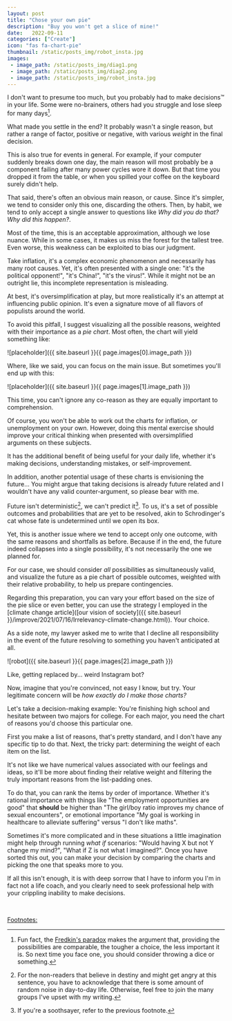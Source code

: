 ```yaml
---
layout: post
title: "Chose your own pie"
description: "Buy you won't get a slice of mine!"
date:   2022-09-11
categories: ["Create"]
icon: "fas fa-chart-pie"
thumbnail: /static/posts_img/robot_insta.jpg
images:
 - image_path: /static/posts_img/diag1.png
 - image_path: /static/posts_img/diag2.png
 - image_path: /static/posts_img/robot_insta.jpg
---
```


I don't want to presume too much, but you probably had to make decisions™ in your life. Some were no-brainers, others had you struggle and lose sleep for many days[^1].

What made you settle in the end? It probably wasn't a single reason, but rather a range of factor, positive or negative, with various *weight* in the final decision.

This is also true for events in general. For example, if your computer suddenly breaks down one day, the main reason will most probably be a component failing after many power cycles wore it down. But that time you dropped it from the table, or when you spilled your coffee on the keyboard surely didn't help.

That said, there's often an obvious main reason, or cause. Since it's simpler, we tend to consider only this one, discarding the others. Then, by habit, we tend to only accept a single answer to questions like *Why did you do that? Why did this happen?*.

Most of the time, this is an acceptable approximation, although we lose nuance. While in some cases, it makes us miss the forest for the tallest tree. Even worse, this weakness can be exploited to bias our judgment.

Take inflation, it's a complex economic phenomenon and necessarily has many root causes. Yet, it's often presented with a single one: "it's the political opponent!", "it's China!", "it's the virus!". While it might not be an outright lie, this incomplete representation is misleading.

At best, it's oversimplification at play, but more realistically it's an attempt at influencing public opinion. It's even a signature move of all flavors of populists around the world.

To avoid this pitfall, I suggest visualizing all the possible reasons, weighted with their importance as a *pie chart*.  Most often, the chart will yield something like:

![placeholder]({{ site.baseurl }}{{ page.images[0].image_path }})

Where, like we said, you can focus on the main issue. But sometimes you'll end up with this:

![placeholder]({{ site.baseurl }}{{ page.images[1].image_path }})

This time, you can't ignore any co-reason as they are equally important to comprehension.

Of course, you won't be able to work out the charts for inflation, or unemployment on your own. However, doing this mental exercise should improve your critical thinking when presented with oversimplified arguments on these subjects.

It has the additional benefit of being useful for your daily life, whether it's making decisions, understanding mistakes, or self-improvement.

In addition, another potential usage of these charts is envisioning the future... You might argue that taking decisions is already future related and I wouldn't have any valid counter-argument, so please bear with me.

Future isn't deterministic[^2], we can't predict it[^3]. To us, it's a set of possible outcomes and probabilities that are yet to be resolved, akin to Schrodinger's cat whose fate is undetermined until we open its box.

Yet, this is another issue where we tend to accept only one outcome, with the same reasons and shortfalls as before. Because if in the end, the future indeed collapses into a single possibility, it's not necessarily the one we planned for.

For our case, we should consider *all* possibilities as simultaneously valid, and visualize the future as a pie chart of possible outcomes, weighted with their relative probability, to help us prepare contingencies.

Regarding this preparation, you can vary your effort based on the size of the pie slice or even better, you can use the strategy I employed in the [climate change article]([our vision of society]({{ site.baseurl }}/improve/2021/07/16/Irrelevancy-climate-change.html)). Your choice.

As a side note, my lawyer asked me to write that I decline all responsibility in the event of the future resolving to something you haven't anticipated at all.

![robot]({{ site.baseurl }}{{ page.images[2].image_path }})
<p class="legend">Like, getting replaced by... weird Instagram bot?</p>

Now, imagine that you're convinced, not easy I know, but try. Your legitimate concern will be *how exactly do I make those charts?*

Let's take a decision-making example: You're finishing high school and hesitate between two majors for college. For each major, you need the chart of reasons you'd choose this particular one.

First you make a list of reasons, that's pretty standard, and I don't have any specific tip to do that. Next, the tricky part: determining the weight of each item on the list.

It's not like we have numerical values associated with our feelings and ideas, so it'll be more about finding their relative weight and filtering the truly important reasons from the list-padding ones.

To do that, you can rank the items by order of importance. Whether it's rational importance with things like "The employment opportunities are good" that **should** be higher than "The girl/boy ratio improves my chance of sexual encounters", or emotional importance "My goal is working in healthcare to alleviate suffering" versus "I don't like maths".

Sometimes it's more complicated and in these situations a little imagination might help through running *what if* scenarios: "Would having X but not Y change my mind?", "What if Z is not what I imagined?". Once you have sorted this out, you can make your decision by comparing the charts and picking the one that speaks more to you.

If all this isn't enough, it is with deep sorrow that I have to inform you I'm in fact not a life coach, and you clearly need to seek professional help with your crippling inability to make decisions.

<br>

<u>Footnotes:</u>

[^1]: Fun fact, the [Fredkin's paradox](https://en.wikipedia.org/wiki/Fredkin%27s_paradox) makes the argument that, providing the possibilities are comparable, the tougher a choice, the less important it is. So next time you face one, you should consider throwing a dice or something.

[^2]: For the non-readers that believe in destiny and might get angry at this sentence, you have to acknowledge that there is some amount of random noise in day-to-day life. Otherwise, feel free to join the many groups I've upset with my writing.

[^3]: If you're a soothsayer, refer to the previous footnote.